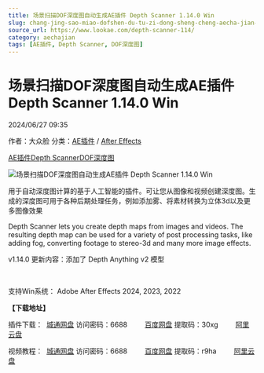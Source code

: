 ```yaml
---
title: 场景扫描DOF深度图自动生成AE插件 Depth Scanner 1.14.0 Win
slug: chang-jing-sao-miao-dofshen-du-tu-zi-dong-sheng-cheng-aecha-jian-depth-scanner-1-14-0-win
source_url: https://www.lookae.com/depth-scanner-114/
category: aechajian
tags: [AE插件, Depth Scanner, DOF深度图]
---
```

# 场景扫描DOF深度图自动生成AE插件 Depth Scanner 1.14.0 Win

2024/06/27 09:35

作者：大众脸
分类：[AE插件](https://www.lookae.com/after-effects/aechajian/) / [After Effects](https://www.lookae.com/after-effects/)

[AE插件](https://www.lookae.com/tag/ae%e6%8f%92%e4%bb%b6/)[Depth Scanner](https://www.lookae.com/tag/depth-scanner/)[DOF深度图](https://www.lookae.com/tag/dof%e6%b7%b1%e5%ba%a6%e5%9b%be/)

![场景扫描DOF深度图自动生成AE插件 Depth Scanner 1.14.0 Win](https://www.lookae.com/wp-content/uploads/2022/02/Depth-Scanner.jpg "场景扫描DOF深度图自动生成AE插件 Depth Scanner 1.14.0 Win-LookAE.com")

用于自动深度图计算的基于人工智能的插件。可让您从图像和视频创建深度图。生成的深度图可用于各种后期处理任务，例如添加雾、将素材转换为立体3d以及更多图像效果

Depth Scanner lets you create depth maps from images and videos. The resulting depth map can be used for a variety of post processing tasks, like adding fog, converting footage to stereo-3d and many more image effects.

v1.14.0 更新内容：添加了 Depth Anything v2 模型

[﻿﻿﻿](https://cloud.video.taobao.com//play/u/705956171/p/1/e/6/t/1/347812020335.mp4)

支持Win系统： Adobe After Effects 2024, 2023, 2022

**【下载地址】**

插件下载：  [城通网盘](https://url70.ctfile.com/f/2827370-1315001444-cf0ca0?p=4431) 访问密码：6688         [百度网盘](https://pan.baidu.com/s/1IDMn-56L67sODUUS5TCZrQ?pwd=30xg) 提取码：30xg         [阿里云盘](https://www.alipan.com/s/AjDECxk5hJe)

视频教程：  [城通网盘](https://url70.ctfile.com/f/2827370-545973468-65b5c4) 访问密码：6688         [百度网盘](https://pan.baidu.com/s/1bitEhT2gfaDWbcyUIr6y-A?pwd=r9ha) 提取码：r9ha         [阿里云盘](https://www.aliyundrive.com/s/7nX4Re3ipht)
